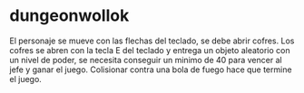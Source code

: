 # dungeonwollok

El personaje se mueve con las flechas del teclado, se debe abrir cofres. Los cofres se abren con la tecla E del teclado y entrega un objeto aleatorio con un nivel de poder, se necesita conseguir un minimo de 40 para vencer al jefe y ganar el juego. Colisionar contra una bola de fuego hace que termine el juego.
